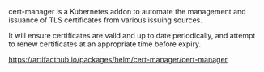 cert-manager is a Kubernetes addon to automate the management and issuance of TLS certificates from various issuing sources.

It will ensure certificates are valid and up to date periodically, and attempt to renew certificates at an appropriate time before expiry.


https://artifacthub.io/packages/helm/cert-manager/cert-manager